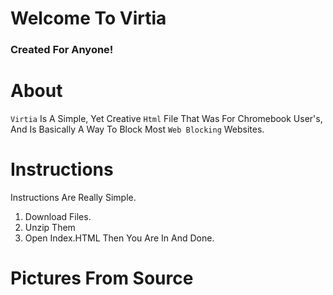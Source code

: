 # Welcome To Virtia
### Created For Anyone!

# About
`Virtia` Is A Simple, Yet Creative `Html` File That Was For Chromebook User's, And Is 
Basically A Way To Block Most `Web Blocking` Websites.

# Instructions
Instructions Are Really Simple.
1. Download Files.
2. Unzip Them
3. Open Index.HTML
Then You Are In And Done.

# Pictures From Source
